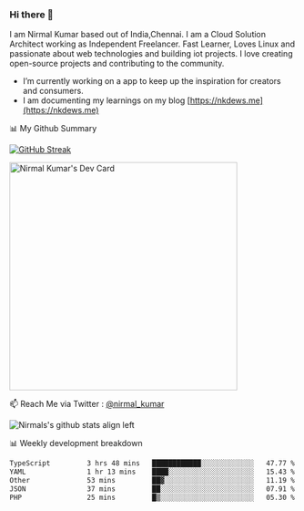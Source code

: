 ### Hi there 👋

 I am Nirmal Kumar based out of India,Chennai. I am a Cloud Solution Architect working as Independent Freelancer. Fast Learner, Loves Linux and passionate about web technologies and building iot projects. I love creating open-source projects and contributing to the community.

- I’m currently working on a app to keep up the inspiration for creators and consumers.
- I am documenting my learnings on my blog [https://nkdews.me](https://nkdews.me)


📊 My Github Summary

[![GitHub Streak](https://github-readme-streak-stats.herokuapp.com?user=nk-gears&theme=dark&hide_border=true&date_format=M%20j%5B%2C%20Y%5D)](https://git.io/streak-stats)

<a href="https://app.daily.dev/nirmal_kumar"><img src="https://api.daily.dev/devcards/a16cfcf02d384b16b41de71ce4d1d811.png?r=8ve" width="400" alt="Nirmal Kumar's Dev Card"/></a>

📫 Reach Me via  Twitter : [@nirmal_kumar](https://twitter.com/nirmal_kumar)

![Nirmals's github stats align left](https://github-readme-stats.vercel.app/api?username=nk-gears&show_icons=true)


📊 Weekly development breakdown

<!--START_SECTION:waka-->

```txt
TypeScript         3 hrs 48 mins   ████████████░░░░░░░░░░░░░   47.77 %
YAML               1 hr 13 mins    ████░░░░░░░░░░░░░░░░░░░░░   15.43 %
Other              53 mins         ██▓░░░░░░░░░░░░░░░░░░░░░░   11.19 %
JSON               37 mins         ██░░░░░░░░░░░░░░░░░░░░░░░   07.91 %
PHP                25 mins         █▒░░░░░░░░░░░░░░░░░░░░░░░   05.30 %
```

<!--END_SECTION:waka-->



